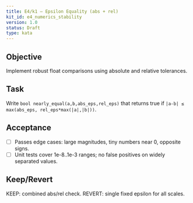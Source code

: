 ```yaml
---
title: E4/k1 — Epsilon Equality (abs + rel)
kit_id: e4_numerics_stability
version: 1.0
status: Draft
type: kata
---
```

## Objective
Implement robust float comparisons using absolute and relative tolerances.
## Task
Write `bool nearly_equal(a,b,abs_eps,rel_eps)` that returns true if `|a-b| ≤ max(abs_eps, rel_eps*max(|a|,|b|))`.
## Acceptance
- [ ] Passes edge cases: large magnitudes, tiny numbers near 0, opposite signs.
- [ ] Unit tests cover 1e-8..1e-3 ranges; no false positives on widely separated values.
## Keep/Revert
KEEP: combined abs/rel check. REVERT: single fixed epsilon for all scales.